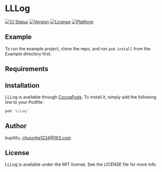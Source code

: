 # LLLog

[![CI Status](https://img.shields.io/travis/buptlilu/LLLog.svg?style=flat)](https://travis-ci.org/buptlilu/LLLog)
[![Version](https://img.shields.io/cocoapods/v/LLLog.svg?style=flat)](https://cocoapods.org/pods/LLLog)
[![License](https://img.shields.io/cocoapods/l/LLLog.svg?style=flat)](https://cocoapods.org/pods/LLLog)
[![Platform](https://img.shields.io/cocoapods/p/LLLog.svg?style=flat)](https://cocoapods.org/pods/LLLog)

## Example

To run the example project, clone the repo, and run `pod install` from the Example directory first.

## Requirements

## Installation

LLLog is available through [CocoaPods](https://cocoapods.org). To install
it, simply add the following line to your Podfile:

```ruby
pod 'LLLog'
```

## Author

buptlilu, chujunhe1234@163.com

## License

LLLog is available under the MIT license. See the LICENSE file for more info.
